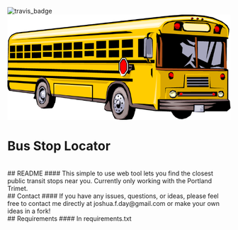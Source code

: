 ![travis_badge](https://travis-ci.org/joshuaday98/Bus-Stops.svg?branch=haversine 'travis_badge')
![logo](bus_stop/bus_stops/static/img/bus.png "Logo")

# Bus Stop Locator
<br />
## README
#### This simple to use web tool lets you find the closest public transit stops near you. Currently only working with the Portland Trimet.

<br />
## Contact
#### If you have any issues, questions, or ideas, please feel free to contact me directly at joshua.f.day@gmail.com or make your own ideas in a fork!

<br />
## Requirements
#### In requirements.txt
